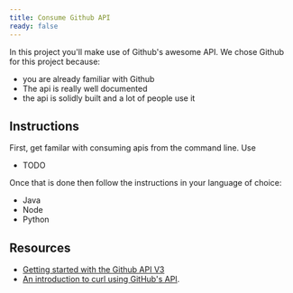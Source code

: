 ```yaml
---
title: Consume Github API
ready: false
---
```


In this project you'll make use of Github's awesome API. We chose Github for this project because:

- you are already familiar with Github
- The api is really well documented
- the api is solidly built and a lot of people use it

## Instructions

First, get familar with consuming apis from the command line. Use

- TODO

Once that is done then follow the instructions in your language of choice:

- Java
- Node
- Python

## Resources

- [Getting started with the Github API V3](https://developer.github.com/v3/guides/getting-started/)
- [An introduction to curl using GitHub's API](https://gist.github.com/tazjel/8735770).
